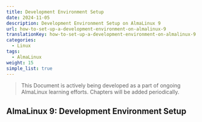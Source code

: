 ```yaml
---
title: Development Environment Setup
date: 2024-11-05
description: Development Environment Setup on AlmaLinux 9
url: how-to-set-up-a-development-environment-on-almalinux-9
translationKey: how-to-set-up-a-development-environment-on-almalinux-9
categories:
  - Linux
tags:
  - AlmaLinux
weight: 15
simple_list: true
---
```


> This Document is actively being developed as a part of ongoing AlmaLinux learning efforts. Chapters will be added periodically.

## AlmaLinux 9: Development Environment Setup